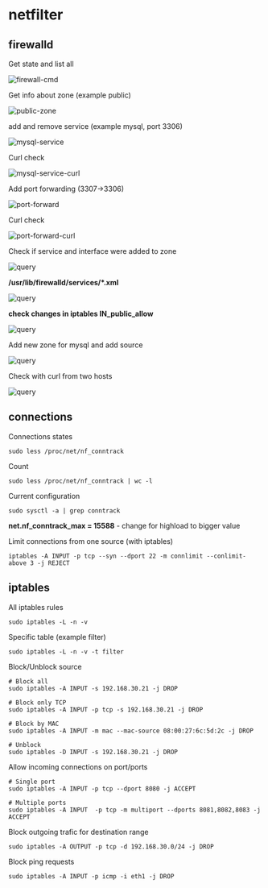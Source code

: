 # netfilter

## firewalld

Get state and list all

![firewall-cmd](screenshots/screenshot-firewall-cmd-basic.png)


Get info about zone (example public)

![public-zone](screenshots/screenshot-firewall-cmd-zone.png)


add and remove service (example mysql, port 3306)

![mysql-service](screenshots/screenshot-firewall-cmd-service.png)


Curl check

![mysql-service-curl](screenshots/screenshot-firewall-cmd-service-curl.png)


Add port forwarding (3307->3306)

![port-forward](screenshots/screenshot-firewall-cmd-forward.png)


Curl check

![port-forward-curl](screenshots/screenshot-firewall-cmd-forward-curl.png)


Check if service and interface were added to zone

![query](screenshots/screenshot-firewall-cmd-query.png)


**/usr/lib/firewalld/services/*.xml**

![query](screenshots/screenshot-firewall-cmd-service-xml.png)


**check changes in iptables IN_public_allow**

![query](screenshots/screenshot-firewall-cmd-IN_public_allow.png)


Add new zone for mysql and add source

![query](screenshots/screenshot-firewall-cmd-new-zone.png)


Check with curl from two hosts

![query](screenshots/screenshot-firewall-cmd-new-zone-check.png)


## connections
Connections states
```
sudo less /proc/net/nf_conntrack
```

Count
```
sudo less /proc/net/nf_conntrack | wc -l
```

Current configuration
```
sudo sysctl -a | grep conntrack
```
**net.nf_conntrack_max = 15588** - change for highload to bigger value

Limit connections from one source (with iptables)
```
iptables -A INPUT -p tcp --syn --dport 22 -m connlimit --conlimit-above 3 -j REJECT
```

## iptables

All iptables rules
```
sudo iptables -L -n -v
```

Specific table (example filter)
```
sudo iptables -L -n -v -t filter
```

Block/Unblock source
```
# Block all
sudo iptables -A INPUT -s 192.168.30.21 -j DROP

# Block only TCP
sudo iptables -A INPUT -p tcp -s 192.168.30.21 -j DROP

# Block by MAC
sudo iptables -A INPUT -m mac --mac-source 08:00:27:6c:5d:2c -j DROP

# Unblock
sudo iptables -D INPUT -s 192.168.30.21 -j DROP
```

Allow incoming connections on port/ports
```
# Single port
sudo iptables -A INPUT -p tcp --dport 8080 -j ACCEPT

# Multiple ports
sudo iptables -A INPUT  -p tcp -m multiport --dports 8081,8082,8083 -j ACCEPT
```

Block outgoing trafic for destination range
```
sudo iptables -A OUTPUT -p tcp -d 192.168.30.0/24 -j DROP
```

Block ping requests
```
sudo iptables -A INPUT -p icmp -i eth1 -j DROP
```